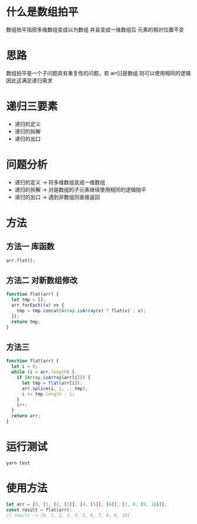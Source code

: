 # 什么是数组拍平

数组拍平指把多维数组变成以为数组 并且变成一维数组后 元素的相对位置不变

# 思路

数组拍平是一个子问题具有重复性的问题，若 arr[i]是数组 则可以使用相同的逻辑 因此这满足递归需求

# 递归三要素

- 递归的定义
- 递归的拆解
- 递归的出口

# 问题分析

- 递归的定义 -> 将多维数组变成一维数组
- 递归的拆解 -> 对是数组的子元素继续使用相同的逻辑拍平
- 递归的出口 -> 遇到非数组则直接返回

# 方法

## 方法一 库函数

```js
arr.flat();
```

## 方法二 对新数组修改

```js
function flat(arr) {
  let tmp = [];
  arr.forEach((v) => {
    tmp = tmp.concat(Array.isArray(v) ? flat(v) : v);
  });
  return tmp;
}
```

## 方法三

```js
function flat(arr) {
  let i = 0;
  while (i < arr.length) {
    if (Array.isArray(arr[i])) {
      let tmp = flat(arr[i]);
      arr.splice(i, 1, ...tmp);
      i += tmp.length - 1;
    }
    i++;
  }
  return arr;
}
```

# 运行测试

```
yarn test
```

# 使用方法

```js
let arr = [0, [1, [2, [3]], [4, [5]], [6]], [7, 8, [9, 10]]];
const result = flat(arr);
// result -> [0, 1, 2, 3, 4, 5, 6, 7, 8, 9, 10]
```
